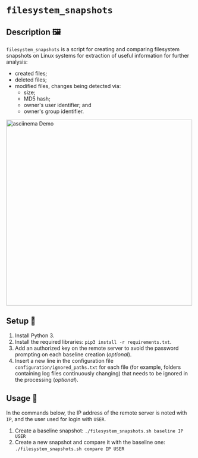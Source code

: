 # `filesystem_snapshots`

## Description 🖼️

`filesystem_snapshots` is a script for creating and comparing filesystem snapshots on Linux systems for extraction of useful information for further analysis:
- created files;
- deleted files;
- modified files, changes being detected via:
  - size;
  - MD5 hash;
  - owner's user identifier; and
  - owner's group identifier.

<a href="https://asciinema.org/a/U2BZyyL2hB5r0URlMAr6AdenX">
  <img src="https://asciinema.org/a/U2BZyyL2hB5r0URlMAr6AdenX.svg" alt="asciinema Demo" width="500"/>
</a>

## Setup 🔧

1. Install Python 3.
2. Install the required libraries: `pip3 install -r requirements.txt`.
3. Add an authorized key on the remote server to avoid the password prompting on each baseline creation (*optional*).
4. Insert a new line in the configuration file `configuration/ignored_paths.txt` for each file (for example, folders containing log files continuously changing) that needs to be ignored in the processing (*optional*).

## Usage 🧰

In the commands below, the IP address of the remote server is noted with `IP`, and the user used for login with `USER`.

1. Create a baseline snapshot: `./filesystem_snapshots.sh baseline IP USER`
2. Create a new snapshot and compare it with the baseline one: `./filesystem_snapshots.sh compare IP USER`